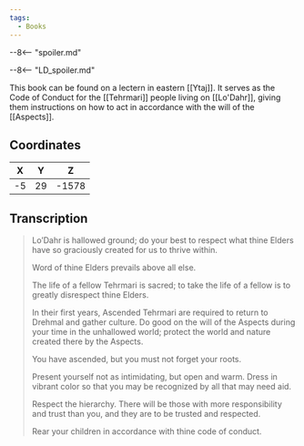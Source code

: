 ```yaml
---
tags:
  - Books
---
```


--8<-- "spoiler.md"

--8<-- "LD_spoiler.md"

This book can be found on a lectern in eastern [[Ytaj]]. It serves as the Code of Conduct for the [[Tehrmari]] people living on [[Lo'Dahr]], giving them instructions on how to act in accordance with the will of the [[Aspects]].

## Coordinates
| **X** | **Y** | **Z** |
| :---: | :---: | :---: |
|  -5   |  29   | -1578 |

## Transcription
> Lo’Dahr is hallowed ground; do your best to respect what thine Elders have so graciously created for us to thrive within.
>
> Word of thine Elders prevails above all else.
>
> The life of a fellow Tehrmari is sacred; to take the life of a fellow is to greatly disrespect thine Elders.
>
> In their first years, Ascended Tehrmari are required to return to Drehmal and gather culture. Do good on the will of the Aspects during your time in the unhallowed world; protect the world and nature created there by the Aspects.
>
> You have ascended, but you must not forget your roots.
>
> Present yourself not as intimidating, but open and warm. Dress in vibrant color so that you may be recognized by all that may need aid.
>
> Respect the hierarchy. There will be those with more responsibility and trust than you, and they are to be trusted and respected.
>
> Rear your children in accordance with thine code of conduct.

